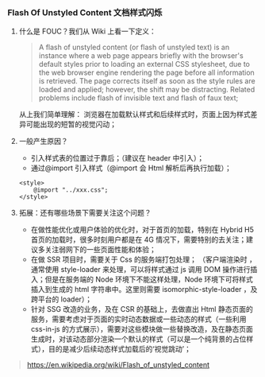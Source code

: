 ### Flash Of Unstyled Content 文档样式闪烁

1. 什么是 FOUC？我们从 Wiki 上看一下定义：

   > A flash of unstyled content (or flash of unstyled text) is an instance where a web page appears briefly with the browser's default styles prior to loading an external CSS stylesheet, due to the web browser engine rendering the page before all information is retrieved. The page corrects itself as soon as the style rules are loaded and applied; however, the shift may be distracting. Related problems include flash of invisible text and flash of faux text;

   从上我们简单理解：
   浏览器在加载默认样式和后续样式时，页面上因为样式差异可能出现的短暂的视觉闪动；

2. 一般产生原因？

   - 引入样式表的位置过于靠后；（建议在 header 中引入）；
   - 通过@import 引入样式（@import 会 Html 解析后再执行加载）；

   ```
   <style>
       @import "../xxx.css";
   </style>
   ```

3. 拓展：还有哪些场景下需要关注这个问题？
   - 在做性能优化或用户体验的优化时，对于首页的加载，特别在 Hybrid H5 首页的加载时，很多时刻用户都是在 4G 情况下，需要特别的去关注；建议多关注弱网下的一些页面性能和体验；
   - 在做 SSR 项目时，需要关于 Css 的服务端打包处理；
     （客户端渲染时 ，通常使用 style-loader 来处理，可以将样式通过 js 调用 DOM 操作进行插入；但是在服务端的 Node 环境下不能这样处理，Node 环境下可将样式插入到生成的 html 字符串中。这里则需要 isomorphic-style-loader ，及跨平台的 loader）；
   - 针对 SSG 改造的业务，及在 CSR 的基础上，去做直出 Html 静态页面的服务，需要考虑对于页面的实时动态数据或一些动态的样式（一些利用 css-in-js 的方式展示），需要对这些模块做一些替换改造，及在静态页面生成时，对该动态部分渲染一个默认的样式（可以是一个纯背景的占位样式），目的是减少后续动态样式加载后的‘视觉跳动’；

> https://en.wikipedia.org/wiki/Flash_of_unstyled_content

